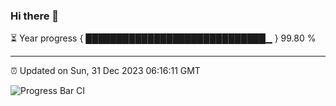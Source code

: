 ### Hi there 👋

⏳ Year progress { █████████████████████████████▁ } 99.80 %

---

⏰ Updated on Sun, 31 Dec 2023 06:16:11 GMT

![Progress Bar CI](https://github.com/liununu/liununu/workflows/Progress%20Bar%20CI/badge.svg)
